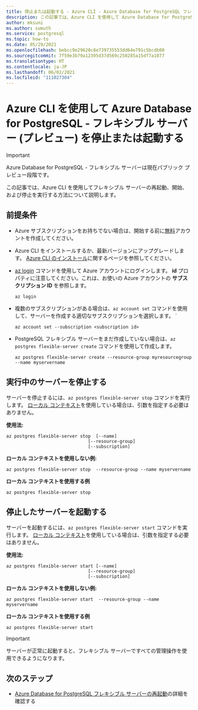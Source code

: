 ```yaml
---
title: 停止または起動する - Azure CLI - Azure Database for PostgreSQL フレキシブル サーバー
description: この記事では、Azure CLI を使用して Azure Database for PostgreSQL で操作を停止または起動する方法について説明します。
author: mksuni
ms.author: sumuth
ms.service: postgresql
ms.topic: how-to
ms.date: 05/29/2021
ms.openlocfilehash: bebcc9e29620c8e739735553dd64e791c5bcdb00
ms.sourcegitcommit: 7f59e3b79a12395d37d569c250285a15df7a1077
ms.translationtype: HT
ms.contentlocale: ja-JP
ms.lasthandoff: 06/02/2021
ms.locfileid: "111027304"
---
```

# <a name="stopstart-azure-database-for-postgresql---flexible-server-preview-using-azure-cli"></a>Azure CLI を使用して Azure Database for PostgreSQL - フレキシブル サーバー (プレビュー) を停止または起動する

> [!IMPORTANT]
> Azure Database for PostgreSQL - フレキシブル サーバーは現在パブリック プレビュー段階です。

この記事では、Azure CLI を使用してフレキシブル サーバーの再起動、開始、および停止を実行する方法について説明します。

## <a name="prerequisites"></a>前提条件

- Azure サブスクリプションをお持ちでない場合は、開始する前に[無料](https://azure.microsoft.com/free/)アカウントを作成してください。
- Azure CLI をインストールするか、最新バージョンにアップグレードします。 [Azure CLI のインストール](/cli/azure/install-azure-cli)に関するページを参照してください。
-  [az login](/cli/azure/reference-index#az_login) コマンドを使用して Azure アカウントにログインします。 **id** プロパティに注意してください。これは、お使いの Azure アカウントの **サブスクリプション ID** を参照します。

    ```azurecli-interactive
    az login
    ````

- 複数のサブスクリプションがある場合は、```az account set``` コマンドを使用して、サーバーを作成する適切なサブスクリプションを選択します。
`
    ```azurecli
    az account set --subscription <subscription id>
    ```

- PostgreSQL フレキシブル サーバーをまだ作成していない場合は、```az postgres flexible-server create``` コマンドを使用して作成します。

    ```azurecli
    az postgres flexible-server create --resource-group myresourcegroup --name myservername
    ```

## <a name="stop-a-running-server"></a>実行中のサーバーを停止する
サーバーを停止するには、```az postgres flexible-server stop``` コマンドを実行します。 [ローカル コンテキスト](/cli/azure/config/param-persist)を使用している場合は、引数を指定する必要はありません。

**使用法:**
```azurecli
az postgres flexible-server stop  [--name]
                               [--resource-group]
                               [--subscription]
```

**ローカル コンテキストを使用しない例:**
```azurecli
az postgres flexible-server stop  --resource-group --name myservername
```

**ローカル コンテキストを使用する例**
```azurecli
az postgres flexible-server stop
```

## <a name="start-a-stopped-server"></a>停止したサーバーを起動する
サーバーを起動するには、```az postgres flexible-server start``` コマンドを実行します。 [ローカル コンテキスト](/cli/azure/config/param-persist)を使用している場合は、引数を指定する必要はありません。

**使用法:**
```azurecli
az postgres flexible-server start [--name]
                               [--resource-group]
                               [--subscription]
```

**ローカル コンテキストを使用しない例:**
```azurecli
az postgres flexible-server start  --resource-group --name myservername
```

**ローカル コンテキストを使用する例**
```azurecli
az postgres flexible-server start
```

> [!IMPORTANT]
> サーバーが正常に起動すると、フレキシブル サーバーですべての管理操作を使用できるようになります。

## <a name="next-steps"></a>次のステップ
- [Azure Database for PostgreSQL フレキシブル サーバーの再起動](./how-to-restart-server-cli.md)の詳細を確認する


